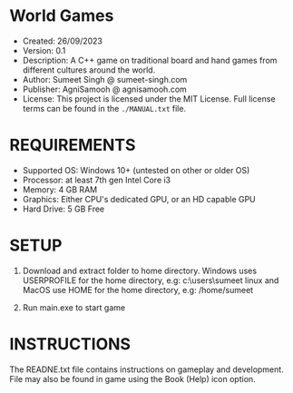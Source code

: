 # World Games

* Created: 26/09/2023
* Version: 0.1
* Description: A C++ game on traditional board and hand games from different cultures around the world.
* Author: Sumeet Singh @ sumeet-singh.com
* Publisher: AgniSamooh @ agnisamooh.com
* License: This project is licensed under the MIT License.
Full license terms can be found in the `./MANUAL.txt` file.


# REQUIREMENTS

* Supported OS: Windows 10+ (untested on other or older OS)
* Processor: at least 7th gen Intel Core i3 
* Memory: 4 GB RAM
* Graphics: Either CPU's dedicated GPU, or an HD capable GPU
* Hard Drive: 5 GB Free


# SETUP

1. Download and extract folder to home directory.
Windows uses USERPROFILE for the home directory, e.g: c:\users\sumeet
linux and MacOS use HOME for the home directory, e.g: /home/sumeet

2. Run main.exe to start game


# INSTRUCTIONS

The READNE.txt file contains instructions on gameplay and development. 
File may also be found in game using the Book (Help) icon option.

